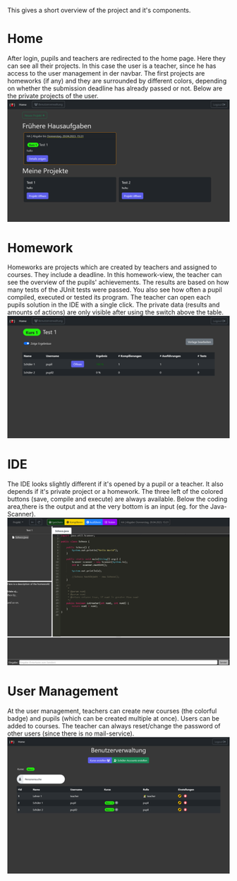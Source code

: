 This gives a short overview of the project and it's components.

# Home
After login, pupils and teachers are redirected to the home page. Here they can see all their projects. In this case the user is a teacher, since he has access to the user management in der navbar. The first projects are homeworks (if any) and they are surrounded by different colors, depending on whether the submission deadline has already passed or not. Below are the private projects of the user.
![Home](./home.png)

# Homework
Homeworks are projects which are created by teachers and assigned to courses. They include a deadline. In this homework-view, the teacher can see the overview of the pupils' achievements. The results are based on how many tests of the JUnit tests were passed. You also see how often a pupil compiled, executed or tested its program. The teacher can open each pupils solution in the IDE with a single click. The private data (results and amounts of actions) are only visible after using the switch above the table.
![Homework](./homework.png)

# IDE
The IDE looks slightly different if it's opened by a pupil or a teacher. It also depends if it's private project or a homework. The three left of the colored buttons (save, compile and execute) are always available. Below the coding area,there is the output and at the very bottom is an input (eg. for the Java-Scanner).
![IDE](./IDE.png)

# User Management
At the user management, teachers can create new courses (the colorful badge) and pupils (which can be created multiple at once). Users can be added to courses. The teacher can always reset/change the password of other users (since there is no mail-service).
![User Management](./users.png)